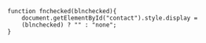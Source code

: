     function fnchecked(blnchecked){
        document.getElementById("contact").style.display =
        (blnchecked) ? "" : "none";
    }